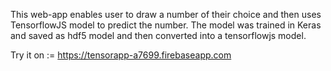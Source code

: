 This web-app enables user to draw a number of their choice and then uses TensorflowJS model to predict the number.
The model was trained in Keras and saved as hdf5 model and then converted into a tensorflowjs model.

Try it on := https://tensorapp-a7699.firebaseapp.com
